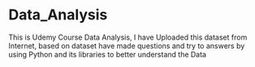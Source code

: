 # Data_Analysis
 This is Udemy Course Data Analysis, I have Uploaded this dataset from Internet, based on dataset have made questions and try to answers by using Python and its libraries to better understand the Data
